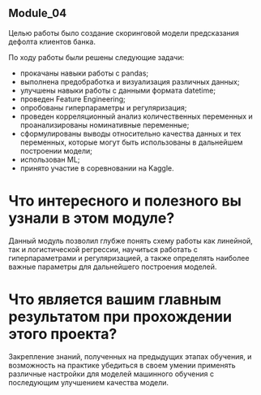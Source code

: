 ## Module_04
Целью работы было создание скоринговой модели предсказания дефолта клиентов банка.

По ходу работы были решены следующие задачи:
- прокачаны навыки работы с pandas;
- выполнена предобработка и визуализация различных данных;
- улучшены навыки работы с данными формата datetime;
- проведен Feature Engineering;
- опробованы гиперпараметры и регуляризация;
- проведен корреляционный анализ количественных переменных и проанализированы номинативные переменные;
- сформулированы выводы относительно качества данных и тех переменных, которые могут быть использованы в дальнейшем построении модели;
- использован ML;
- принято участие в соревновании на Kaggle.

# Что интересного и полезного вы узнали в этом модуле? 
Данный модуль позволил глубже понять схему работы как линейной, так и логистической регрессии, научиться работать с гиперпараметрами и регуляризацией, а также определять наиболее важные параметры для дальнейшего построения моделей. 
# Что является вашим главным результатом при прохождении этого проекта? 
Закрепление знаний, полученных на предыдущих этапах обучения, и возможность на практике убедиться в своем умении применять различные настройки для моделей машинного обучения с последующим улучшением качества модели.
